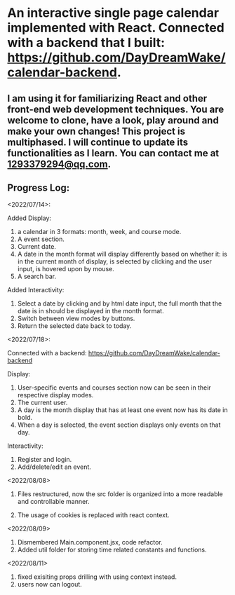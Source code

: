 # An interactive single page calendar implemented with React. Connected with a backend that I built: https://github.com/DayDreamWake/calendar-backend.

## I am using it for familiarizing React and other front-end web development techniques. You are welcome to clone, have a look, play around and make your own changes! This project is multiphased. I will continue to update its functionalities as I learn. You can contact me at 1293379294@qq.com.

## Progress Log:

<2022/07/14>:

Added Display:

1. a calendar in 3 formats: month, week, and course mode.
2. A event section.
3. Current date.
4. A date in the month format will display differently based on whether it: is in the current month of display, is selected by clicking and the user input, is hovered upon by mouse.
5. A search bar.

Added Interactivity:

1. Select a date by clicking and by html date input, the full month that the date is in should be displayed in the month format.
2. Switch between view modes by buttons.
3. Return the selected date back to today.

<2022/07/18>:

Connected with a backend: https://github.com/DayDreamWake/calendar-backend

Display:

1. User-specific events and courses section now can be seen in their respective display modes.
2. The current user.
3. A day is the month display that has at least one event now has its date in bold.
4. When a day is selected, the event section displays only events on that day.

Interactivity:

1. Register and login.
2. Add/delete/edit an event.

<2022/08/08>

1. Files restructured, now the src folder is organized into a more readable and controllable manner.

2. The usage of cookies is replaced with react context.

<2022/08/09>

1. Dismembered Main.component.jsx, code refactor.
2. Added util folder for storing time related constants and functions.

<2022/08/11>

1. fixed exisiting props drilling with using context instead.
2. users now can logout.
